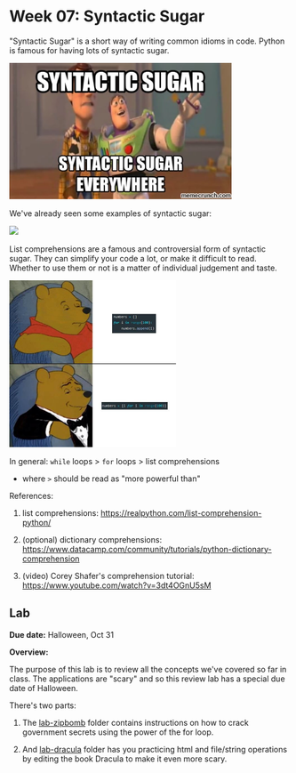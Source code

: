 # Week 07: Syntactic Sugar

"Syntactic Sugar" is a short way of writing common idioms in code.
Python is famous for having lots of syntactic sugar.

<img src=syntactic_sugar_everywhere.jpeg width=400px />

We've already seen some examples of syntactic sugar:

<img src=while_for.png width=400px />

List comprehensions are a famous and controversial form of syntactic sugar.
They can simplify your code a lot, or make it difficult to read.
Whether to use them or not is a matter of individual judgement and taste.

<img src=pooh.jpg width=300px />
<!--
<br>
<br>
<br>

<img src=hip.webp width=300px />
-->

In general: `while` loops > `for` loops > list comprehensions

* where `>` should be read as "more powerful than"

References:

1. list comprehensions: https://realpython.com/list-comprehension-python/

1. (optional) dictionary comprehensions: https://www.datacamp.com/community/tutorials/python-dictionary-comprehension

1. (video) Corey Shafer's comprehension tutorial: https://www.youtube.com/watch?v=3dt4OGnU5sM

## Lab

**Due date:** Halloween, Oct 31

**Overview:**

The purpose of this lab is to review all the concepts we've covered so far in class.
The applications are "scary" and so this review lab has a special due date of Halloween.

There's two parts:

1. The [lab-zipbomb](lab-zipbomb) folder contains instructions on how to crack government secrets using the power of the for loop.

1. And [lab-dracula](lab-dracula) folder has you practicing html and file/string operations by editing the book Dracula to make it even more scary.

